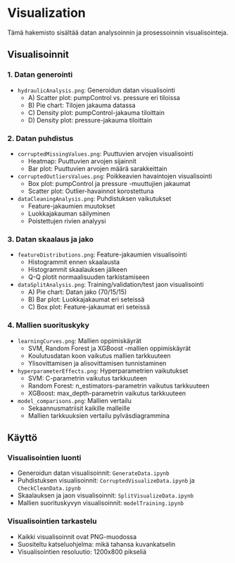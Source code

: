 # Visualization

Tämä hakemisto sisältää datan analysoinnin ja prosessoinnin visualisointeja.

## Visualisoinnit

### 1. Datan generointi
- `hydraulicAnalysis.png`: Generoidun datan visualisointi
  - A) Scatter plot: pumpControl vs. pressure eri tiloissa
  - B) Pie chart: Tilojen jakauma datassa
  - C) Density plot: pumpControl-jakauma tiloittain
  - D) Density plot: pressure-jakauma tiloittain

### 2. Datan puhdistus
- `corruptedMissingValues.png`: Puuttuvien arvojen visualisointi
  - Heatmap: Puuttuvien arvojen sijainnit
  - Bar plot: Puuttuvien arvojen määrä sarakkeittain
- `corruptedOutliersValues.png`: Poikkeavien havaintojen visualisointi
  - Box plot: pumpControl ja pressure -muuttujien jakaumat
  - Scatter plot: Outlier-havainnot korostettuna
- `dataCleaningAnalysis.png`: Puhdistuksen vaikutukset
  - Feature-jakaumien muutokset
  - Luokkajakauman säilyminen
  - Poistettujen rivien analyysi

### 3. Datan skaalaus ja jako
- `featureDistributions.png`: Feature-jakaumien visualisointi
  - Histogrammit ennen skaalausta
  - Histogrammit skaalauksen jälkeen
  - Q-Q plotit normaalisuuden tarkistamiseen
- `dataSplitAnalysis.png`: Training/validation/test jaon visualisointi
  - A) Pie chart: Datan jako (70/15/15)
  - B) Bar plot: Luokkajakaumat eri seteissä
  - C) Box plot: Feature-jakaumat eri seteissä

### 4. Mallien suorituskyky
- `learningCurves.png`: Mallien oppimiskäyrät
  - SVM, Random Forest ja XGBoost -mallien oppimiskäyrät
  - Koulutusdatan koon vaikutus mallien tarkkuuteen
  - Ylisovittamisen ja alisovittamisen tunnistaminen
- `hyperparameterEffects.png`: Hyperparametrien vaikutukset
  - SVM: C-parametrin vaikutus tarkkuuteen
  - Random Forest: n_estimators-parametrin vaikutus tarkkuuteen
  - XGBoost: max_depth-parametrin vaikutus tarkkuuteen
- `model_comparisons.png`: Mallien vertailu
  - Sekaannusmatriisit kaikille malleille
  - Mallien tarkkuuksien vertailu pylväsdiagrammina

## Käyttö

### Visualisointien luonti
- Generoidun datan visualisoinnit: `GenerateData.ipynb`
- Puhdistuksen visualisoinnit: `CorruptedVisualizeData.ipynb` ja `CheckCleanData.ipynb`
- Skaalauksen ja jaon visualisoinnit: `SplitVisualizeData.ipynb`
- Mallien suorituskyvyn visualisoinnit: `modelTraining.ipynb`

### Visualisointien tarkastelu
- Kaikki visualisoinnit ovat PNG-muodossa
- Suositeltu katseluohjelma: mikä tahansa kuvankatselin
- Visualisointien resoluutio: 1200x800 pikseliä
